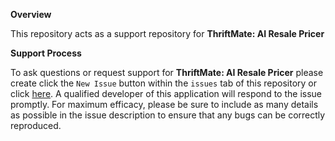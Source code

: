**Overview**

This repository acts as a support repository for **ThriftMate: AI Resale Pricer**

**Support Process**

To ask questions or request support for **ThriftMate: AI Resale Pricer** please create click the `New Issue` button within the `issues` tab of this repository or click [here](https://github.com/jmf5pu/ThriftMate/issues/new/choose). A qualified developer of this application will respond to the issue promptly. For maximum efficacy, please be sure to include as many details as possible in the issue description to ensure that any bugs can be correctly reproduced.
